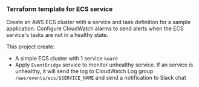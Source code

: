 ### Terraform template for ECS service
 Create an AWS ECS cluster with a service and task definition for a sample application. Configure CloudWatch alarms to send alerts when the ECS service's tasks are not in a healthy state.

 This project create:
- A simple ECS cluster with 1 service `kuard`
- Apply `EventBridge` service to monitor unhealthy service. If an service is unhealthy, it will send the log to CloudWatch Log group `/aws/events/ecs/$SERVICE_NAME` and send a notification to Slack chat